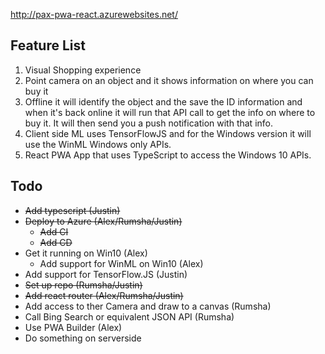 http://pax-pwa-react.azurewebsites.net/

## Feature List

1. Visual Shopping experience
2. Point camera on an object and it shows information on where you can buy it
3. Offline it will identify the object and the save the ID information and when it's back online it will run that API call to get the info on where to buy it. It will then send you a push notification with that info.
4. Client side ML uses TensorFlowJS and for the Windows version it will use the WinML Windows only APIs.
5. React PWA App that uses TypeScript to access the Windows 10 APIs.

## Todo

* ~~Add typescript (Justin)~~
* ~~Deploy to Azure (Alex/Rumsha/Justin)~~
    * ~~Add CI~~
    * ~~Add CD~~
* Get it running on Win10 (Alex)
    * Add support for WinML on Win10 (Alex)
* Add support for TensorFlow.JS (Justin)
* ~~Set up repo (Rumsha/Justin)~~
* ~~Add react router (Alex/Rumsha/Justin)~~
* Add access to ther Camera and draw to a canvas (Rumsha)
* Call Bing Search or equivalent JSON API (Rumsha)
* Use PWA Builder (Alex)
* Do something on serverside